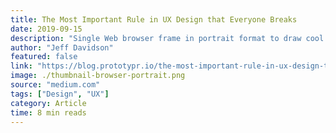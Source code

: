 ```yaml
---
title: The Most Important Rule in UX Design that Everyone Breaks
date: 2019-09-15
description: "Single Web browser frame in portrait format to draw cool wireframes of your web projects."
author: "Jeff Davidson"
featured: false
link: "https://blog.prototypr.io/the-most-important-rule-in-ux-design-that-everyone-breaks-1c1cb188931"
image: ./thumbnail-browser-portrait.png
source: "medium.com"
tags: ["Design", "UX"]
category: Article
time: 8 min reads
---
```

